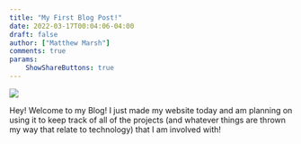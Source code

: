 ```yaml
---
title: "My First Blog Post!"
date: 2022-03-17T00:04:06-04:00
draft: false
author: ["Matthew Marsh"]
comments: true
params:
    ShowShareButtons: true   
---
```

![](/images/banners/banner.png) 

Hey! Welcome to my Blog! I just made my website today and am planning on using it to keep track of all of the projects (and whatever things are thrown my way that relate to technology) that I am involved with!